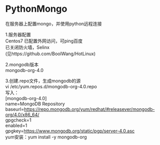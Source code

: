 # PythonMongo
在服务器上配置mongo，并使用python远程连接

1.服务器配置  
Centos7
已配置外网访问，可ping百度  
已关闭防火墙，Selinx  
(见https://github.com/BoolWang/HotLinux)  

2.mongodb版本  
mongodb-org-4.0  

3.创建.repo文件，生成mongodb的源  
vi /etc/yum.repos.d/mongodb-org-4.0.repo  
写入：  
[mongodb-org-4.0]  
name=MongoDB Repository  
baseurl=https://repo.mongodb.org/yum/redhat/#releasever/mongodb-org/4.0/x86_64/  
gpgcheck=1  
enabled=1  
gpgkey=https://www.mongodb.org/static/pgp/server-4.0.asc  
yum安装：yum install -y mongodb-org  

